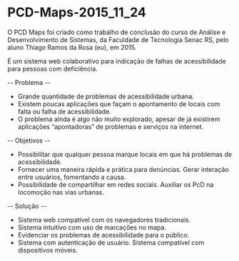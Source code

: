 # PCD-Maps-2015_11_24
 O PCD Maps foi criado como trabalho de conclusão do curso de Análise e Desenvolvimento de Sistemas, da Faculdade de Tecnologia Senac RS, pelo aluno Thiago Ramos da Rosa (eu), em 2015.
 
É um sistema web colaborativo para indicação de falhas de acessibilidade para pessoas com deficiência.

-- Problema --
- Grande quantidade de problemas de acessibilidade urbana. 
- Existem poucas aplicações que façam o apontamento de locais com falta ou falha de acessibilidade. 
- O problema ainda é algo não muito explorado, apesar de já existirem aplicações “apontadoras” de problemas e serviços na internet.

-- Objetivos --
- Possibilitar que qualquer pessoa marque locais em que há problemas de acessibilidade. 
- Fornecer uma maneira rápida e prática para denúncias. Gerar interação entre usuários, fomentando a causa. 
- Possibilidade de compartilhar em redes sociais. Auxiliar os PcD na locomoção nas vias urbanas.

-- Solução --
- Sistema web compatível com os navegadores tradicionais. 
- Sistema intuitivo com uso de marcações no mapa. 
- Evidenciar os problemas de acessibilidade para o público. 
- Sistema com autenticação de usuário. Sistema compatível com dispositivos móveis.
